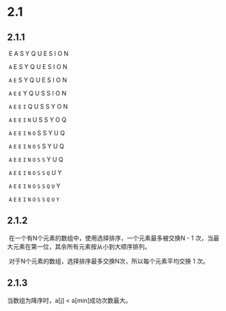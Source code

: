 # 2.1

## 2.1.1

​	E	A	S	Y	Q	U	E	S	I	O	N

​	`A`	E	S	Y	Q	U	E	S	I	O	N

​	`A`	`E`	S	Y	Q	U	E	S	I	O	N

​	`A`	`E`	`E`	Y	Q	U	S	S	I	O	N

​	`A`	`E`	`E`	`I`	Q	U	S	S	Y	O	N

​	`A`	`E`	`E`	`I`	`N`	U	S	S	Y	O	Q

​	`A`	`E`	`E`	`I`	`N`	`O`	S	S	Y	U	Q

​	`A`	`E`	`E`	`I`	`N`	`O`	`S`	S	Y	U	Q

​	`A`	`E`	`E`	`I`	`N`	`O`	`S`	`S`	Y	U	Q

​	`A`	`E`	`E`	`I`	`N`	`O`	`S`	`S`	`Q`	U	Y

​	`A`	`E`	`E`	`I`	`N`	`O`	`S`	`S`	`Q`	`U`	Y

​	`A`	`E`	`E`	`I`	`N`	`O`	`S`	`S`	`Q`	`U`	`Y`



## 2.1.2

​		在一个有N个元素的数组中，使用选择排序，一个元素最多被交换N - 1 次，当最大元素在第一位，其余所有元素按从小到大顺序排列。

​		对于N个元素的数组，选择排序最多交换N次，所以每个元素平均交换 1 次。

## 2.1.3

当数组为降序时，a[j] < a[min]成功次数最大。





